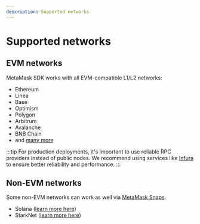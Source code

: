 ```yaml
---
description: Supported networks
---
```


# Supported networks

## EVM networks

MetaMask SDK works with all EVM-compatible L1/L2 networks:

- Ethereum
- Linea
- Base
- Optimism
- Polygon
- Arbitrum
- Avalanche
- BNB Chain
- and [many more](https://chainlist.org/)

:::tip
For production deployments, it's important to use reliable RPC providers instead of public nodes. We recommend using services like [Infura](https://infura.io/) to ensure better reliability and performance.
:::

## Non-EVM networks

Some non-EVM networks can work as well via [MetaMask Snaps](https://metamask.io/snaps/).

- Solana ([learn more here](https://solflare.com/metamask))
- StarkNet ([learn more here](https://docs.metamask.io/wallet/how-to/use-non-evm-networks/starknet/))

